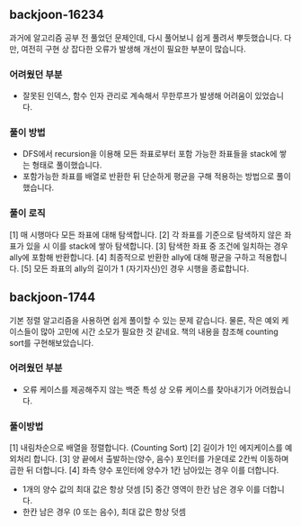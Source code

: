 ## backjoon-16234

과거에 알고리즘 공부 전 풀었던 문제인데, 다시 풀어보니 쉽게 풀려서 뿌듯했습니다.
다만, 여전히 구현 상 잡다한 오류가 발생해 개선이 필요한 부분이 많습니다.

### 어려웠던 부분

- 잘못된 인덱스, 함수 인자 관리로 계속해서 무한루프가 발생해 어려움이 있었습니다.

### 풀이 방법

- DFS에서 recursion을 이용해 모든 좌표로부터 포함 가능한 좌표들을 stack에 쌓는 형태로 풀이했습니다.
- 포함가능한 좌표를 배열로 반환한 뒤 단순하게 평균을 구해 적용하는 방법으로 풀이했습니다.

### 풀이 로직

[1] 매 시행마다 모든 좌표에 대해 탐색합니다.
[2] 각 좌표를 기준으로 탐색하지 않은 좌표가 있을 시 이를 stack에 쌓아 탐색합니다.
[3] 탐색한 좌표 중 조건에 일치하는 경우 ally에 포함해 반환합니다.
[4] 최종적으로 반환한 ally에 대해 평균을 구하고 적용합니다.
[5] 모든 좌표의 ally의 길이가 1 (자기자신)인 경우 시행을 종료합니다.

## backjoon-1744

기본 정렬 알고리즘을 사용하면 쉽게 풀이할 수 있는 문제 같습니다.
물론, 작은 예외 케이스들이 많아 고민에 시간 소모가 필요한 것 같네요.
책의 내용을 참조해 counting sort를 구현해보았습니다.

### 어려웠던 부분

- 오류 케이스를 제공해주지 않는 백준 특성 상 오류 케이스를 찾아내기가 어려웠습니다.

### 풀이방법

[1] 내림차순으로 배열을 정렬합니다. (Counting Sort)
[2] 길이가 1인 에지케이스를 예외처리 합니다.
[3] 양 끝에서 출발하는(양수, 음수) 포인터를 가운데로 2칸씩 이동하며 곱한 뒤 더합니다.
[4] 좌측 양수 포인터에 양수가 1칸 남아있는 경우 이를 더합니다.
* 1개의 양수 값의 최대 값은 항상 덧셈
[5] 중간 영역이 한칸 남은 경우 이를 더합니다.
* 한칸 남은 경우 (0 또는 음수), 최대 값은 항상 덧셈